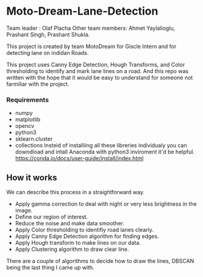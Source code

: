 # Moto-Dream-Lane-Detection
Team leader : Olaf Placha
Other team members: Ahmet Yaylalioglu, Prashant Singh, Prashant Shukla.

This project is created by team MotoDream for Giscle Intern and for detecting lane on indidan Roads.

This project uses Canny Edge Detection, Hough Transforms, and Color thresholding to identify and mark lane lines on a road. And this repo was written with the hope that it would be easy to understand for someone not farmiliar with the project.

### Requirements 
- numpy
- matplotlib
- opencv
- python3 
- sklearn.cluster 
- collections
Insteid of installiing all these libreries individualy you can downdload and intall Anaconda with python3 inviroment it'd be helpful. 
https://conda.io/docs/user-guide/install/index.html

## How it works
We can describe this process in a straightforward way. 
- Apply gamma correction to deal with night or very less brightness in the image. 
- Define our region of interest. 
- Reduce the noise and make data smoother.
- Apply Color thresholding to identifiy road lanes clearly.
- Apply Canny Edge Detection algorithm for finding edges.
- Apply Hough transform to make lines on our data.
- Apply Clustering algorithm to draw clear line. 


There are a couple of algorithms to decide how to draw the lines, DBSCAN being the last thing I came up with. 

